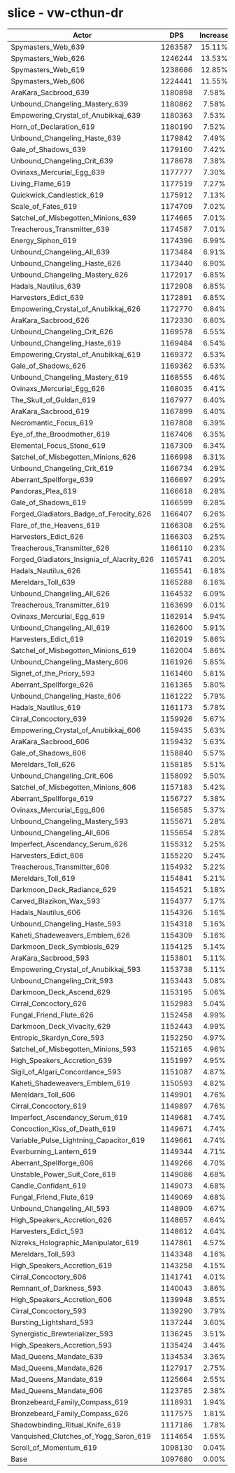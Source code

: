 # slice - vw-cthun-dr
| Actor | DPS | Increase |
|---|:---:|:---:|
|Spymasters_Web_639|1263587|15.11%|
|Spymasters_Web_626|1246244|13.53%|
|Spymasters_Web_619|1238686|12.85%|
|Spymasters_Web_606|1224441|11.55%|
|AraKara_Sacbrood_639|1180898|7.58%|
|Unbound_Changeling_Mastery_639|1180862|7.58%|
|Empowering_Crystal_of_Anubikkaj_639|1180363|7.53%|
|Horn_of_Declaration_619|1180190|7.52%|
|Unbound_Changeling_Haste_639|1179842|7.49%|
|Gale_of_Shadows_639|1179160|7.42%|
|Unbound_Changeling_Crit_639|1178678|7.38%|
|Ovinaxs_Mercurial_Egg_639|1177777|7.30%|
|Living_Flame_619|1177519|7.27%|
|Quickwick_Candlestick_619|1175912|7.13%|
|Scale_of_Fates_619|1174709|7.02%|
|Satchel_of_Misbegotten_Minions_639|1174665|7.01%|
|Treacherous_Transmitter_639|1174587|7.01%|
|Energy_Siphon_619|1174396|6.99%|
|Unbound_Changeling_All_639|1173484|6.91%|
|Unbound_Changeling_Haste_626|1173440|6.90%|
|Unbound_Changeling_Mastery_626|1172917|6.85%|
|Hadals_Nautilus_639|1172908|6.85%|
|Harvesters_Edict_639|1172891|6.85%|
|Empowering_Crystal_of_Anubikkaj_626|1172770|6.84%|
|AraKara_Sacbrood_626|1172330|6.80%|
|Unbound_Changeling_Crit_626|1169578|6.55%|
|Unbound_Changeling_Haste_619|1169484|6.54%|
|Empowering_Crystal_of_Anubikkaj_619|1169372|6.53%|
|Gale_of_Shadows_626|1169362|6.53%|
|Unbound_Changeling_Mastery_619|1168555|6.46%|
|Ovinaxs_Mercurial_Egg_626|1168035|6.41%|
|The_Skull_of_Guldan_619|1167977|6.40%|
|AraKara_Sacbrood_619|1167899|6.40%|
|Necromantic_Focus_619|1167808|6.39%|
|Eye_of_the_Broodmother_619|1167406|6.35%|
|Elemental_Focus_Stone_619|1167309|6.34%|
|Satchel_of_Misbegotten_Minions_626|1166998|6.31%|
|Unbound_Changeling_Crit_619|1166734|6.29%|
|Aberrant_Spellforge_639|1166697|6.29%|
|Pandoras_Plea_619|1166618|6.28%|
|Gale_of_Shadows_619|1166599|6.28%|
|Forged_Gladiators_Badge_of_Ferocity_626|1166407|6.26%|
|Flare_of_the_Heavens_619|1166308|6.25%|
|Harvesters_Edict_626|1166303|6.25%|
|Treacherous_Transmitter_626|1166110|6.23%|
|Forged_Gladiators_Insignia_of_Alacrity_626|1165741|6.20%|
|Hadals_Nautilus_626|1165541|6.18%|
|Mereldars_Toll_639|1165288|6.16%|
|Unbound_Changeling_All_626|1164532|6.09%|
|Treacherous_Transmitter_619|1163699|6.01%|
|Ovinaxs_Mercurial_Egg_619|1162914|5.94%|
|Unbound_Changeling_All_619|1162600|5.91%|
|Harvesters_Edict_619|1162019|5.86%|
|Satchel_of_Misbegotten_Minions_619|1162004|5.86%|
|Unbound_Changeling_Mastery_606|1161926|5.85%|
|Signet_of_the_Priory_593|1161460|5.81%|
|Aberrant_Spellforge_626|1161365|5.80%|
|Unbound_Changeling_Haste_606|1161222|5.79%|
|Hadals_Nautilus_619|1161173|5.78%|
|Cirral_Concoctory_639|1159926|5.67%|
|Empowering_Crystal_of_Anubikkaj_606|1159435|5.63%|
|AraKara_Sacbrood_606|1159432|5.63%|
|Gale_of_Shadows_606|1158840|5.57%|
|Mereldars_Toll_626|1158185|5.51%|
|Unbound_Changeling_Crit_606|1158092|5.50%|
|Satchel_of_Misbegotten_Minions_606|1157183|5.42%|
|Aberrant_Spellforge_619|1156727|5.38%|
|Ovinaxs_Mercurial_Egg_606|1156585|5.37%|
|Unbound_Changeling_Mastery_593|1155671|5.28%|
|Unbound_Changeling_All_606|1155654|5.28%|
|Imperfect_Ascendancy_Serum_626|1155312|5.25%|
|Harvesters_Edict_606|1155220|5.24%|
|Treacherous_Transmitter_606|1154932|5.22%|
|Mereldars_Toll_619|1154841|5.21%|
|Darkmoon_Deck_Radiance_629|1154521|5.18%|
|Carved_Blazikon_Wax_593|1154377|5.17%|
|Hadals_Nautilus_606|1154326|5.16%|
|Unbound_Changeling_Haste_593|1154318|5.16%|
|Kaheti_Shadeweavers_Emblem_626|1154309|5.16%|
|Darkmoon_Deck_Symbiosis_629|1154125|5.14%|
|AraKara_Sacbrood_593|1153801|5.11%|
|Empowering_Crystal_of_Anubikkaj_593|1153738|5.11%|
|Unbound_Changeling_Crit_593|1153443|5.08%|
|Darkmoon_Deck_Ascend_629|1153195|5.06%|
|Cirral_Concoctory_626|1152983|5.04%|
|Fungal_Friend_Flute_626|1152458|4.99%|
|Darkmoon_Deck_Vivacity_629|1152443|4.99%|
|Entropic_Skardyn_Core_593|1152250|4.97%|
|Satchel_of_Misbegotten_Minions_593|1152165|4.96%|
|High_Speakers_Accretion_639|1151997|4.95%|
|Sigil_of_Algari_Concordance_593|1151087|4.87%|
|Kaheti_Shadeweavers_Emblem_619|1150593|4.82%|
|Mereldars_Toll_606|1149901|4.76%|
|Cirral_Concoctory_619|1149897|4.76%|
|Imperfect_Ascendancy_Serum_619|1149681|4.74%|
|Concoction_Kiss_of_Death_619|1149671|4.74%|
|Variable_Pulse_Lightning_Capacitor_619|1149661|4.74%|
|Everburning_Lantern_619|1149344|4.71%|
|Aberrant_Spellforge_606|1149266|4.70%|
|Unstable_Power_Suit_Core_619|1149086|4.68%|
|Candle_Confidant_619|1149073|4.68%|
|Fungal_Friend_Flute_619|1149069|4.68%|
|Unbound_Changeling_All_593|1148909|4.67%|
|High_Speakers_Accretion_626|1148657|4.64%|
|Harvesters_Edict_593|1148612|4.64%|
|Nizreks_Holographic_Manipulator_619|1147861|4.57%|
|Mereldars_Toll_593|1143348|4.16%|
|High_Speakers_Accretion_619|1143258|4.15%|
|Cirral_Concoctory_606|1141741|4.01%|
|Remnant_of_Darkness_593|1140043|3.86%|
|High_Speakers_Accretion_606|1139948|3.85%|
|Cirral_Concoctory_593|1139290|3.79%|
|Bursting_Lightshard_593|1137244|3.60%|
|Synergistic_Brewterializer_593|1136245|3.51%|
|High_Speakers_Accretion_593|1135424|3.44%|
|Mad_Queens_Mandate_639|1134534|3.36%|
|Mad_Queens_Mandate_626|1127917|2.75%|
|Mad_Queens_Mandate_619|1125664|2.55%|
|Mad_Queens_Mandate_606|1123785|2.38%|
|Bronzebeard_Family_Compass_619|1118931|1.94%|
|Bronzebeard_Family_Compass_626|1117575|1.81%|
|Shadowbinding_Ritual_Knife_619|1117186|1.78%|
|Vanquished_Clutches_of_Yogg_Saron_619|1114654|1.55%|
|Scroll_of_Momentum_619|1098130|0.04%|
|Base|1097680|0.00%|
